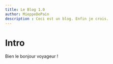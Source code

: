 ```yaml
---
title: Le Blog 1.0
author: MieppeDePain
description : Ceci est un blog. Enfin je crois.
---
```


# Intro
Bien le bonjour voyageur !